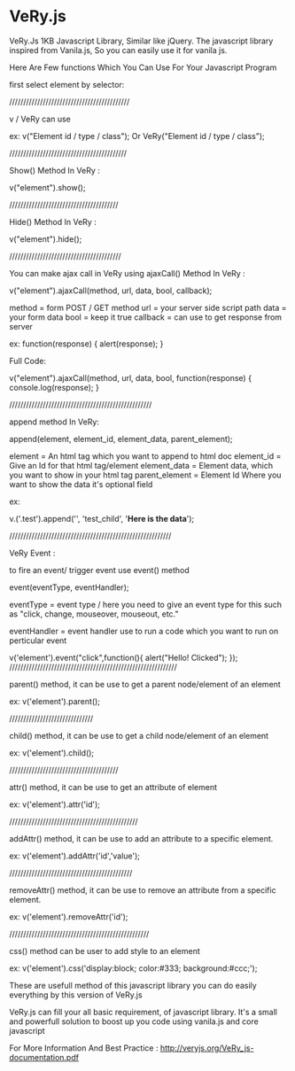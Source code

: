 # VeRy.js
VeRy.Js 1KB Javascript Library, Similar like jQuery. The javascript library inspired from Vanila.js, So you can easily use it for vanila js.


Here Are Few functions Which You Can Use For Your Javascript Program

first select element by selector:

///////////////////////////////////////////

v / VeRy can use

ex:
v("Element id / type / class"); Or VeRy("Element id / type / class");

//////////////////////////////////////////

Show() Method In VeRy :

v("element").show();

///////////////////////////////////////

Hide() Method In VeRy :

v("element").hide();

////////////////////////////////////////

You can make ajax call in VeRy using ajaxCall() Method In VeRy :

v("element").ajaxCall(method, url, data, bool, callback);

method  =  form POST / GET method
url = your server side script path
data = your form data
bool = keep it true
callback =  can use to get response from server 

ex:
function(response)
{
  alert(response);
}

Full Code:

v("element").ajaxCall(method, url, data, bool, function(response)
{
  console.log(response);
}

///////////////////////////////////////////////////

append method In VeRy:

append(element, element_id, element_data, parent_element);

element = An html tag which you want to append to html doc
element_id = Give an Id for that html tag/element
element_data = Element data, which you want to show in your html tag
parent_element = Element Id Where you want to show the data it's optional field

ex:
<div class="test"></div>
v.('.test').append('<span>', 'test_child', '<b>Here is the data</b>');

//////////////////////////////////////////////////////////

VeRy Event :

to fire an event/ trigger event use event() method 

event(eventType, eventHandler);

eventType = event type / here you need to give an event type for this such as "click, change, mouseover, mouseout, etc."

eventHandler = event handler use to run a code which you want to run on perticular event


v('element').event("click",function(){
     alert("Hello! Clicked");
});
////////////////////////////////////////////////////////////

parent() method, it can be use to get a parent node/element of an element

ex: 
v('element').parent();


//////////////////////////////

child() method, it can be use to get a child node/element of an element

ex:
v('element').child();

///////////////////////////////////////

attr() method, it can be use to get an attribute of element

ex:
v('element').attr('id');

//////////////////////////////////////////////

addAttr() method, it can be use to add an attribute to a specific element.

ex:
v('element').addAttr('id','value');

////////////////////////////////////////////


removeAttr() method, it can be use to remove an attribute from a specific element.

ex:
v('element').removeAttr('id');

//////////////////////////////////////////////////

css() method can be user to add style to an element

ex:
v('element').css('display:block; color:#333; background:#ccc;');


These are usefull method of this javascript library you can do easily everything by this version of VeRy.js

VeRy.js can fill your all basic requirement, of javascript library. It's a small and powerfull solution to boost up you code using vanila.js and core javascript

For More Information And Best Practice : http://veryjs.org/VeRy_js-documentation.pdf

